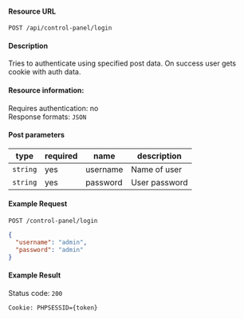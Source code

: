 #### Resource URL
`POST /api/control-panel/login`

#### Description
  Tries to authenticate using specified post data.
  On success user gets cookie with auth data.

#### Resource information:
  Requires authentication: no  
  Response formats: `JSON`

#### Post parameters
| type     | required | name                 | description
|----------|----------|----------------------|-------------
| `string` | yes      | username             | Name of user
| `string` | yes      | password             | User password


#### Example Request
`POST /control-panel/login`
```JSON
{
  "username": "admin",
  "password": "admin"
}
```

#### Example Result
Status code: `200`

`Cookie: PHPSESSID={token}`